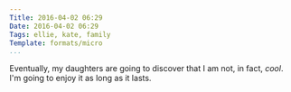 ```yaml
---
Title: 2016-04-02 06:29
Date: 2016-04-02 06:29
Tags: ellie, kate, family
Template: formats/micro
...
```


Eventually, my daughters are going to discover that I am not, in fact, *cool*. I'm going to enjoy it as long as it lasts.
